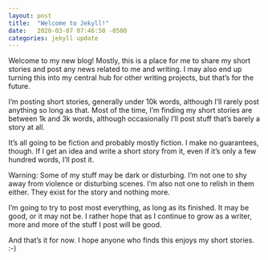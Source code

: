 ```yaml
---
layout: post
title:  "Welcome to Jekyll!"
date:   2020-03-07 07:46:50 -0500
categories: jekyll update
---
```


Welcome to my new blog!  Mostly, this is a place for me to share my short stories and post any news related to me and writing.  I may also end up turning this into my central hub for other writing projects, but that’s for the future.

I’m posting short stories, generally under 10k words, although I’ll rarely post anything so long as that.  Most of the time, I’m finding my short stories are between 1k and 3k words, although occasionally I’ll post stuff that’s barely a story at all.  

It’s all going to be fiction and probably mostly fiction.  I make no guarantees, though.  If I get an idea and write a short story from it, even if it’s only a few hundred words, I’ll post it. 

Warning: Some of my stuff may be dark or disturbing.  I’m not one to shy away from violence or disturbing scenes.  I’m also not one to relish in them either.  They exist for the story and nothing more.

I’m going to try to post most everything, as long as its finished.  It may be good, or it may not be.  I rather hope that as I continue to grow as a writer, more and more of the stuff I post will be good.  

And that’s it for now.  I hope anyone who finds this enjoys my short stories. :-) 